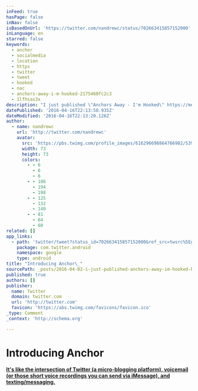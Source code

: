 ```yaml
---
inFeed: true
hasPage: false
inNav: false
isBasedOnUrl: 'https://twitter.com/nandrewc/status/702663415857152000'
inLanguage: en
starred: false
keywords:
  - anchor
  - socialmedia
  - location
  - https
  - twitter
  - tweet
  - hooked
  - nac
  - anchors-away-i-m-hooked-2175460fc2c3
  - 1lfhsas3x
description: "I just published \"Anchors Away - I'm Hooked\" https://medium.com/@nac/anchors-away-i-m-hooked-2175460fc2c3#.1lfhsas3x ... @Anchor #socialmedia #Anchor"
datePublished: '2016-04-16T22:13:58.935Z'
dateModified: '2016-04-16T22:13:20.126Z'
author:
  - name: nandrewc
    url: 'http://twitter.com/nandrewc'
    avatar:
      src: 'https://pbs.twimg.com/profile_images/616296698864766982/S391SN-P_bigger.jpg'
      width: 73
      height: 73
      colors:
        - - 6
          - 6
          - 6
        - - 186
          - 194
          - 198
        - - 125
          - 132
          - 140
        - - 81
          - 64
          - 60
related: []
app_links:
  - path: 'twitter/tweet?status_id=702663415857152000&ref_src=twsrc%5Egoogle%7Ctwcamp%5Eandroidseo%7Ctwgr%5Estatus%7Ctwterm%5E702663415857152000'
    package: com.twitter.android
    namespace: google
    type: android
title: "Introducing Anchor\_"
sourcePath: _posts/2016-04-02-i-just-published-anchors-away-im-hooked-httpsmedium.md
published: true
authors: []
publisher:
  name: Twitter
  domain: twitter.com
  url: 'http://twitter.com'
  favicon: 'https://abs.twimg.com/favicons/favicon.ico'
_type: Comment
_context: 'http://schema.org'

---
```

# Introducing Anchor 

#### [It's like the intersection of Twitter (a micro-blogging platform), voicemail (or those short voice recordings you can send via iMessage), and texting/messaging.][0]

[0]: https://medium.com/@nac/anchors-away-i-m-hooked-2175460fc2c3#.3by68pj4o